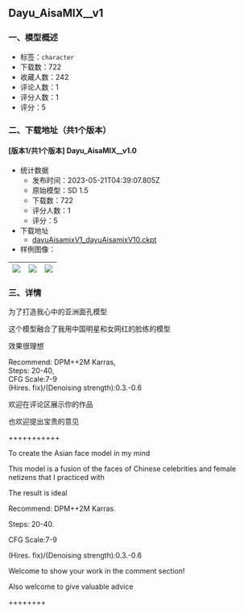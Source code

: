 ## Dayu_AisaMIX__v1
### 一、模型概述

- 标签：`character`
- 下载数：722
- 收藏人数：242
- 评论人数：1
- 评分人数：1
- 评分：5

### 二、下载地址（共1个版本）

#### [版本1/共1个版本] Dayu_AisaMIX__v1.0

- 统计数据
  - 发布时间：2023-05-21T04:39:07.805Z
  - 原始模型：SD 1.5
  - 下载数：722
  - 评分人数：1
  - 评分：5
- 下载地址
  - [dayuAisamixV1_dayuAisamixV10.ckpt](https://civitai.com/api/download/models/76464)
- 样例图像：

| <img src="https://image.civitai.com/xG1nkqKTMzGDvpLrqFT7WA/ac20c774-1c62-44db-a8bc-37d7a3886a33/width=450/856421.jpeg" /> | <img src="https://image.civitai.com/xG1nkqKTMzGDvpLrqFT7WA/6fda5e40-bfbb-4bf7-9d14-f13278b98dd4/width=450/856818.jpeg" /> | <img src="https://image.civitai.com/xG1nkqKTMzGDvpLrqFT7WA/9f6bbd82-b6bd-4a31-b51b-c1dd0bc27ed7/width=450/856422.jpeg" /> |
| ---- | ---- | ---- |


### 三、详情
<p>为了打造我心中的亚洲面孔模型</p><p>这个模型融合了我用中国明星和女网红的脸练的模型</p><p>效果很理想</p><p>Recommend: DPM++2M Karras,<br />Steps: 20-40,<br />CFG Scale:7-9<br />(Hires. fix)/(Denoising strength):0.3.-0.6</p><p>欢迎在评论区展示你的作品</p><p>也欢迎提出宝贵的意见</p><p>+++++++++++</p><p>To create the Asian face model in my mind</p><p>This model is a fusion of the faces of Chinese celebrities and female netizens that I practiced with</p><p>The result is ideal</p><p>Recommend: DPM++2M Karras.</p><p>Steps: 20-40.</p><p>CFG Scale:7-9</p><p>(Hires. fix)/(Denoising strength):0.3.-0.6</p><p>Welcome to show your work in the comment section!</p><p>Also welcome to give valuable advice</p><p>++++++++</p>